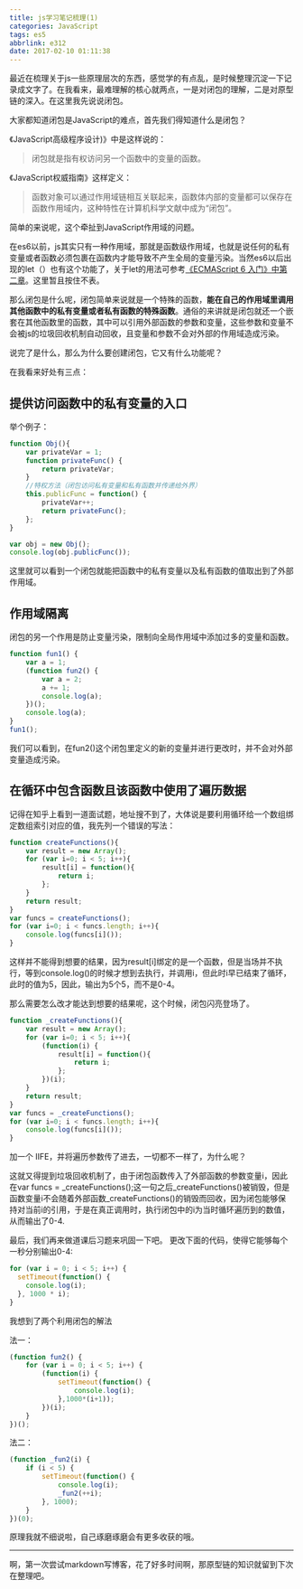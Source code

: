 ```yaml
---
title: js学习笔记梳理(1)
categories: JavaScript
tags: es5
abbrlink: e312
date: 2017-02-10 01:11:38
---
```


最近在梳理关于js一些原理层次的东西，感觉学的有点乱，是时候整理沉淀一下记录成文字了。在我看来，最难理解的核心就两点，一是对闭包的理解，二是对原型链的深入。在这里我先说说闭包。

<!-- more -->

大家都知道闭包是JavaScript的难点，首先我们得知道什么是闭包？

《JavaScript高级程序设计)》中是这样说的：
>闭包就是指有权访问另一个函数中的变量的函数。

《JavaScript权威指南》这样定义：
>函数对象可以通过作用域链相互关联起来，函数体内部的变量都可以保存在函数作用域内，这种特性在计算机科学文献中成为“闭包”。

简单的来说呢，这个牵扯到JavaScript作用域的问题。

在es6以前，js其实只有一种作用域，那就是函数级作用域，也就是说任何的私有变量或者函数必须包裹在函数内才能导致不产生全局的变量污染。当然es6以后出现的let（）也有这个功能了，关于let的用法可参考[《ECMAScript 6 入门》中第二章](http://es6.ruanyifeng.com/#docs/let)。这里暂且按住不表。

那么闭包是什么呢，闭包简单来说就是一个特殊的函数，**能在自己的作用域里调用其他函数中的私有变量或者私有函数的特殊函数**。通俗的来讲就是闭包就还一个嵌套在其他函数里的函数，其中可以引用外部函数的参数和变量，这些参数和变量不会被js的垃圾回收机制自动回收，且变量和参数不会对外部的作用域造成污染。

说完了是什么，那么为什么要创建闭包，它又有什么功能呢？

在我看来好处有三点：

## 提供访问函数中的私有变量的入口

举个例子：

```javascript
function Obj(){
    var privateVar = 1;
    function privateFunc() {
        return privateVar;
    }
    //特权方法（闭包访问私有变量和私有函数并传递给外界）
    this.publicFunc = function() {
        privateVar++;
        return privateFunc();
    };
}

var obj = new Obj();
console.log(obj.publicFunc());
```

这里就可以看到一个闭包就能把函数中的私有变量以及私有函数的值取出到了外部作用域。

## 作用域隔离

闭包的另一个作用是防止变量污染，限制向全局作用域中添加过多的变量和函数。

```javascript
function fun1() {
    var a = 1;
    (function fun2() {
        var a = 2;
        a += 1;
        console.log(a);
    })();
    console.log(a);
}
fun1();
```

我们可以看到，在fun2()这个闭包里定义的新的变量并进行更改时，并不会对外部变量造成污染。

## 在循环中包含函数且该函数中使用了遍历数据

记得在知乎上看到一道面试题，地址搜不到了，大体说是要利用循环给一个数组绑定数组索引对应的值，我先列一个错误的写法：

```javascript
function createFunctions(){
    var result = new Array();
    for (var i=0; i < 5; i++){
        result[i] = function(){
            return i;
        };
    }
    return result;
}
var funcs = createFunctions();
for (var i=0; i < funcs.length; i++){
    console.log(funcs[i]());
}
```

这样并不能得到想要的结果，因为result[i]绑定的是一个函数，但是当场并不执行，等到console.log()的时候才想到去执行，并调用i，但此时i早已结束了循环，此时的值为5，因此，输出为5个5，而不是0-4。

那么需要怎么改才能达到想要的结果呢，这个时候，闭包闪亮登场了。

```javascript
function _createFunctions(){
    var result = new Array();
    for (var i=0; i < 5; i++){
        (function(i) {
            result[i] = function(){
                return i;
            };
        })(i);
    }
    return result;
}
var funcs = _createFunctions();
for (var i=0; i < funcs.length; i++){
    console.log(funcs[i]());
}
```

加一个 IIFE，并将遍历参数传了进去，一切都不一样了，为什么呢？

这就又得提到垃圾回收机制了，由于闭包函数传入了外部函数的参数变量i，因此在var funcs = \_createFunctions();这一句之后\_createFunctions()被销毁，但是函数变量i不会随着外部函数_createFunctions()的销毁而回收，因为闭包能够保持对当前i的引用，于是在真正调用时，执行闭包中的i为当时循环遍历到的数值，从而输出了0-4.

最后，我们再来做道课后习题来巩固一下吧。
更改下面的代码，使得它能够每个一秒分别输出0-4:

```javascript
for (var i = 0; i < 5; i++) {
  setTimeout(function() {
    console.log(i);
  }, 1000 * i);
}
```

我想到了两个利用闭包的解法

法一：

```javascript
(function fun2() {
    for (var i = 0; i < 5; i++) {
        (function(i) {
            setTimeout(function() {
                console.log(i);
            },1000*(i+1));
        })(i);
    }
})();
```

法二：

```javascript
(function _fun2(i) {
    if (i < 5) {
        setTimeout(function() {
            console.log(i);
            _fun2(++i);
        }, 1000);
    }
})(0);
```

原理我就不细说啦，自己琢磨琢磨会有更多收获的哦。

---

啊，第一次尝试markdown写博客，花了好多时间啊，那原型链的知识就留到下次在整理吧。
